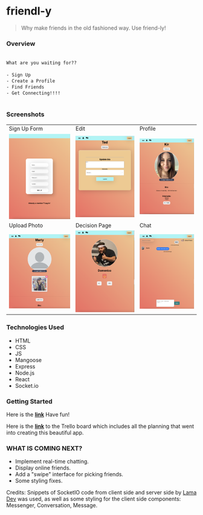 # friendl-y

> Why make friends in the old fashioned way. Use friend-ly!


### Overview 

```

What are you waiting for??

- Sign Up
- Create a Profile
- Find Friends
- Get Connecting!!!!


```


### Screenshots

<table>
  <tr>
    <td>Sign Up Form</td>
    <td>Edit</td>
    <td>Profile</td>
    
  </tr>
  <tr>
    <td><img src="src/extra/signup.png" style="width:100%"></td>
    <td><img src="src/extra/edit.png" style="width:100%"></td>
    <td><img src="src/extra/profile.png" style="width:100%"></td>
    
  </tr>
<tr>
    <td>Upload Photo</td> 
    <td>Decision Page</td> 
    <td>Chat</td>
    
  </tr>
  <tr>
    <td><img src="src/extra/marty.png" style="width:100%"></td>
    <td><img src="src/extra/decision.png" style="width:100%"></td>
    <td><img src="src/extra/chat.png" style="width:100%"></td>
  </tr>
 </table>

### Technologies Used

- HTML 
- CSS
- JS 
- Mangoose
- Express
- Node.js
- React
- Socket.io

### Getting Started 

Here is the **<a href="https://friendl-y.herokuapp.com/">link</a>** Have fun!

Here is the **<a href="https://trello.com/b/dMWyO6GQ/friendly">link</a>**  to the Trello board which includes all the planning that went into creating this beautiful app. 


### WHAT IS COMING NEXT?
- Implement real-time chatting.
- Display online friends.
- Add a "swipe" interface for picking friends.
- Some styling fixes. 

Credits: Snippets of SocketIO code from client side and server side by [Lama Dev](https://github.com/safak/youtube/tree/chat-app) was used, as well as some styling for the client side components: Messenger, Conversation, Message.
